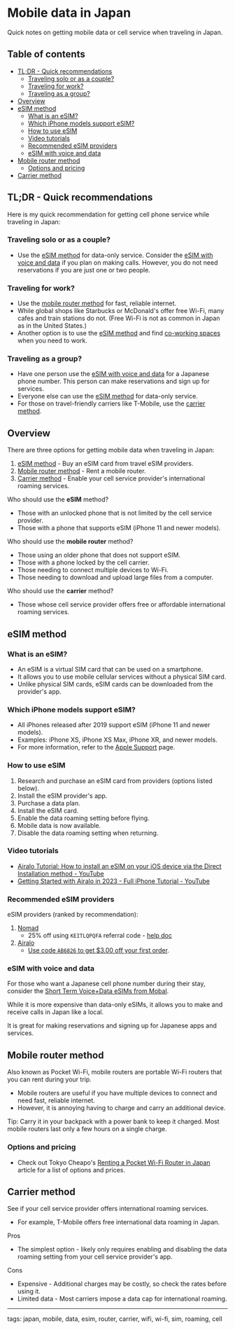 # Mobile data in Japan

Quick notes on getting mobile data or cell service when traveling in Japan.


## Table of contents <!-- omit in toc -->

* [TL;DR - Quick recommendations](#tldr---quick-recommendations)
  * [Traveling solo or as a couple?](#traveling-solo-or-as-a-couple)
  * [Traveling for work?](#traveling-for-work)
  * [Traveling as a group?](#traveling-as-a-group)
* [Overview](#overview)
* [eSIM method](#esim-method)
  * [What is an eSIM?](#what-is-an-esim)
  * [Which iPhone models support eSIM?](#which-iphone-models-support-esim)
  * [How to use eSIM](#how-to-use-esim)
  * [Video tutorials](#video-tutorials)
  * [Recommended eSIM providers](#recommended-esim-providers)
  * [eSIM with voice and data](#esim-with-voice-and-data)
* [Mobile router method](#mobile-router-method)
  * [Options and pricing](#options-and-pricing)
* [Carrier method](#carrier-method)


## TL;DR - Quick recommendations

Here is my quick recommendation for getting cell phone service while traveling in Japan:


### Traveling solo or as a couple?

* Use the [eSIM method](#esim-method) for data-only service. Consider the [eSIM with voice and data](#esim-with-voice-and-data) if you plan on making calls. However, you do not need reservations if you are just one or two people.


### Traveling for work?

* Use the [mobile router method](#mobile-router-method) for fast, reliable internet.
* While global shops like Starbucks or McDonald's offer free Wi-Fi, many cafes and train stations do not. (Free Wi-Fi is not as common in Japan as in the United States.)
* Another option is to use the [eSIM method](#esim-method) and find [co-working spaces](https://tokyocheapo.com/business/drop-in-coworking-spaces-tokyo/) when you need to work.


### Traveling as a group?

* Have one person use the [eSIM with voice and data](#esim-with-voice-and-data) for a Japanese phone number. This person can make reservations and sign up for services.
* Everyone else can use the [eSIM method](#esim-method) for data-only service.
* For those on travel-friendly carriers like T-Mobile, use the [carrier method](#carrier-method).


## Overview

There are three options for getting mobile data when traveling in Japan:
1. [eSIM method](#esim-method) - Buy an eSIM card from travel eSIM providers.
2. [Mobile router method](#mobile-router-method) - Rent a mobile router.
3. [Carrier method](#carrier-method) - Enable your cell service provider's international roaming services.

Who should use the **eSIM** method?
* Those with an unlocked phone that is not limited by the cell service provider.
* Those with a phone that supports eSIM (iPhone 11 and newer models).

Who should use the **mobile router** method?
* Those using an older phone that does not support eSIM.
* Those with a phone locked by the cell carrier.
* Those needing to connect multiple devices to Wi-Fi.
* Those needing to download and upload large files from a computer.

Who should use the **carrier** method?
* Those whose cell service provider offers free or affordable international roaming services.


## eSIM method


### What is an eSIM?

* An eSIM is a virtual SIM card that can be used on a smartphone.
* It allows you to use mobile cellular services without a physical SIM card.
* Unlike physical SIM cards, eSIM cards can be downloaded from the provider's app.


### Which iPhone models support eSIM?

* All iPhones released after 2019 support eSIM (iPhone 11 and newer models).
* Examples: iPhone XS, iPhone XS Max, iPhone XR, and newer models.
* For more information, refer to the [Apple Support](https://support.apple.com/en-us/HT209044) page.


### How to use eSIM

1. Research and purchase an eSIM card from providers (options listed below).
2. Install the eSIM provider's app.
3. Purchase a data plan.
4. Install the eSIM card.
5. Enable the data roaming setting before flying.
6. Mobile data is now available.
7. Disable the data roaming setting when returning.


### Video tutorials

* [Airalo Tutorial: How to install an eSIM on your iOS device via the Direct Installation method - YouTube](https://www.youtube.com/watch?v=LOCh56YYvUY)
* [Getting Started with Airalo in 2023 - Full iPhone Tutorial - YouTube](https://www.youtube.com/watch?v=Pi1Cb1tEeSI)


### Recommended eSIM providers

eSIM providers (ranked by recommendation):
1. [Nomad](https://www.getnomad.app/japan-eSIM)
    * 25% off using `KEITLQPQFA` referral code - [help doc](https://www.getnomad.app/help-center/articles/9886364)
2. [Airalo](https://www.airalo.com/japan-eSIM)
    * [Use code `AB6826` to get $3.00 off your first order](https://ref.airalo.com/DB2m).


### eSIM with voice and data

For those who want a Japanese cell phone number during their stay, consider the [Short Term Voice+Data eSIMs from Mobal](https://www.mobal.com/japan-esims/?t=st#:~:text=Short%20Term%20Voice%2BData%20eSIMs).

While it is more expensive than data-only eSIMs, it allows you to make and receive calls in Japan like a local.

It is great for making reservations and signing up for Japanese apps and services.


## Mobile router method

Also known as Pocket Wi-Fi, mobile routers are portable Wi-Fi routers that you can rent during your trip.
* Mobile routers are useful if you have multiple devices to connect and need fast, reliable internet.
* However, it is annoying having to charge and carry an additional device.

Tip: Carry it in your backpack with a power bank to keep it charged. Most mobile routers last only a few hours on a single charge.


### Options and pricing

* Check out Tokyo Cheapo's [Renting a Pocket Wi-Fi Router in Japan](https://tokyocheapo.com/business/internet/rent-wifi-router-japan/) article for a list of options and prices.


## Carrier method

See if your cell service provider offers international roaming services.
* For example, T-Mobile offers free international data roaming in Japan.


Pros
* The simplest option - likely only requires enabling and disabling the data roaming setting from your cell service provider's app.

Cons
* Expensive - Additional charges may be costly, so check the rates before using it.
* Limited data - Most carriers impose a data cap for international roaming.

---

tags: japan, mobile, data, esim, router, carrier, wifi, wi-fi, sim, roaming, cell
